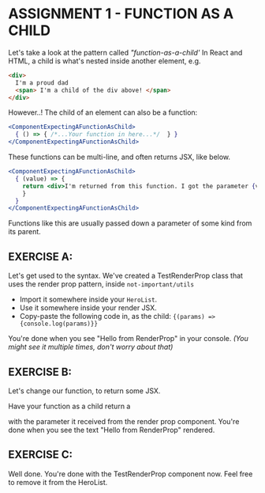 # ASSIGNMENT 1 - FUNCTION AS A CHILD

Let's take a look at the pattern called *"function-as-a-child'*
In React and HTML, a child is what's nested inside another element, e.g.
```html
<div>
  I'm a proud dad
  <span> I'm a child of the div above! </span>
</div>
```
However..! The child of an element can also be a function:
```jsx harmony
<ComponentExpectingAFunctionAsChild>
  { () => { /*...Your function in here...*/  } }
</ComponentExpectingAFunctionAsChild>
```

These functions can be multi-line, and often returns JSX, like below.
```jsx harmony
<ComponentExpectingAFunctionAsChild>
  { (value) => {
    return <div>I'm returned from this function. I got the parameter {value} </div>
    }
  }
</ComponentExpectingAFunctionAsChild>
```

Functions like this are usually passed down a parameter of some kind from its parent.

## EXERCISE A:

Let's get used to the syntax.
We've created a TestRenderProp class that uses the render prop pattern,
inside `not-important/utils`

 - Import it somewhere inside your `HeroList`.
 - Use it somewhere inside your render JSX.
 - Copy-paste the following code in, as the child:
    `{(params) => {console.log(params)}}`

You're done when you see "Hello from RenderProp" in your console.
*(You might see it multiple times, don't worry about that)*


## EXERCISE B:
Let's change our function, to return some JSX.

Have your function as a child return a <p></p> with the parameter it received from the
render prop component.
You're done when you see the text "Hello from RenderProp" rendered.

## EXERCISE C:
Well done. You're done with the TestRenderProp component now. Feel free
to remove it from the HeroList.
